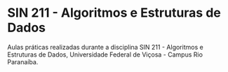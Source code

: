 # SIN 211 - Algoritmos e Estruturas de Dados

Aulas práticas realizadas durante a disciplina SIN 211 - Algoritmos e Estruturas de Dados, Universidade Federal de Viçosa - Campus Rio Paranaíba.
